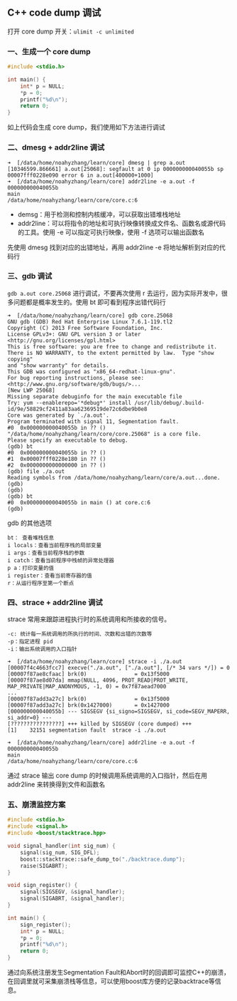 ## C++ code dump 调试

打开 core dump 开关：`ulimit -c unlimited`

### 一、生成一个 core dump

```c
#include <stdio.h>

int main() {
    int* p = NULL;
    *p = 0;
    printf("%d\n");
    return 0;
}
```

如上代码会生成 core dump，我们使用如下方法进行调试

### 二、dmesg + addr2line 调试

```shell
➜  [/data/home/noahyzhang/learn/core] dmesg | grep a.out
[10346599.866661] a.out[25068]: segfault at 0 ip 000000000040055b sp 00007fff0228e090 error 6 in a.out[400000+1000]
➜  [/data/home/noahyzhang/learn/core] addr2line -e a.out -f 000000000040055b
main
/data/home/noahyzhang/learn/core/core.c:6
```

- demsg：用于检测和控制内核缓冲，可以获取出错堆栈地址
- addr2line：可以将指令的地址和可执行映像转换成文件名、函数名或源代码的工具。使用 -e 可以指定可执行映像，使用 -f 选项可以输出函数名

先使用 dmesg 找到对应的出错地址，再用 addr2line -e 将地址解析到对应的代码行

### 三、gdb 调试

`gdb a.out core.25068` 进行调试，不要再次使用 r 去运行，因为实际开发中，很多问题都是概率发生的。使用 bt 即可看到程序出错代码行

```shell
➜  [/data/home/noahyzhang/learn/core] gdb core.25068 
GNU gdb (GDB) Red Hat Enterprise Linux 7.6.1-119.tl2
Copyright (C) 2013 Free Software Foundation, Inc.
License GPLv3+: GNU GPL version 3 or later <http://gnu.org/licenses/gpl.html>
This is free software: you are free to change and redistribute it.
There is NO WARRANTY, to the extent permitted by law.  Type "show copying"
and "show warranty" for details.
This GDB was configured as "x86_64-redhat-linux-gnu".
For bug reporting instructions, please see:
<http://www.gnu.org/software/gdb/bugs/>...
[New LWP 25068]
Missing separate debuginfo for the main executable file
Try: yum --enablerepo='*debug*' install /usr/lib/debug/.build-id/9e/58829cf2411a83aa62369519de72c6dbe9b0e8
Core was generated by `./a.out'.
Program terminated with signal 11, Segmentation fault.
#0  0x000000000040055b in ?? ()
"/data/home/noahyzhang/learn/core/core.25068" is a core file.
Please specify an executable to debug.
(gdb) bt
#0  0x000000000040055b in ?? ()
#1  0x00007fff0228e180 in ?? ()
#2  0x0000000000000000 in ?? ()
(gdb) file ./a.out
Reading symbols from /data/home/noahyzhang/learn/core/a.out...done.
(gdb) 
(gdb) 
(gdb) bt
#0  0x000000000040055b in main () at core.c:6
(gdb) 
```

gdb 的其他选项

```
bt： 查看堆栈信息
i locals：查看当前程序栈的局部变量
i args：查看当前程序栈的参数
i catch：查看当前程序中栈帧的异常处理器
p a：打印变量的值
i register：查看当前寄存器的值
r：从运行程序至第一个断点
```

### 四、strace + addr2line 调试

strace 常用来跟踪进程执行时的系统调用和所接收的信号。

```
-c: 统计每一系统调用的所执行的时间、次数和出错的次数等
-p：指定进程 pid
-i：输出系统调用的入口指针
```

```
➜  [/data/home/noahyzhang/learn/core] strace -i ./a.out 
[00007f4c4663fcc7] execve("./a.out", ["./a.out"], [/* 34 vars */]) = 0
[00007f87ae8cfaac] brk(0)               = 0x13f5000
[00007f87ae8d07da] mmap(NULL, 4096, PROT_READ|PROT_WRITE, MAP_PRIVATE|MAP_ANONYMOUS, -1, 0) = 0x7f87aead7000
...
[00007f87add3a27c] brk(0)               = 0x13f5000
[00007f87add3a27c] brk(0x1427000)       = 0x1427000
[000000000040055b] --- SIGSEGV {si_signo=SIGSEGV, si_code=SEGV_MAPERR, si_addr=0} ---
[????????????????] +++ killed by SIGSEGV (core dumped) +++
[1]    32151 segmentation fault  strace -i ./a.out

➜  [/data/home/noahyzhang/learn/core] addr2line -e a.out -f 000000000040055b
main
/data/home/noahyzhang/learn/core/core.c:6
```

通过 strace 输出 core dump 的时候调用系统调用的入口指针，然后在用 addr2line 来转换得到文件和函数名

### 五、崩溃监控方案

```C++
#include <stdio.h>
#include <signal.h>
#include <boost/stacktrace.hpp>

void signal_handler(int sig_num) {
    signal(sig_num, SIG_DFL);
    boost::stacktrace::safe_dump_to("./backtrace.dump");
    raise(SIGABRT);
}

void sign_register() {
    signal(SIGSEGV, &signal_handler);
    signal(SIGABRT, &signal_handler);
}

int main() {
    sign_register();
    int* p = NULL;
    *p = 0;
    printf("%d\n");
    return 0;
}
```

通过向系统注册发生Segmentation Fault和Abort时的回调即可监控C++的崩溃，在回调里就可采集崩溃栈等信息，可以使用boost库方便的记录backtrace等信息。